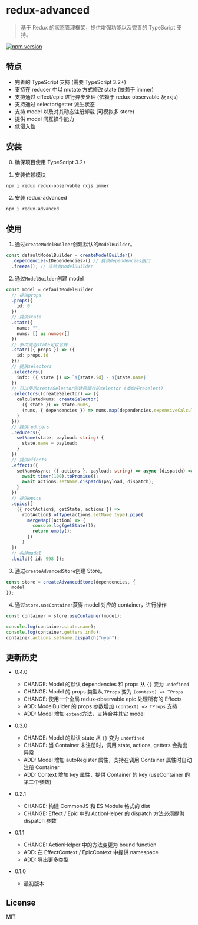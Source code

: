 # redux-advanced

> 基于 Redux 的状态管理框架，提供增强功能以及完善的 TypeScript 支持。

[![npm version](https://img.shields.io/npm/v/redux-advanced.svg)](https://www.npmjs.com/package/redux-advanced)

## 特点

- 完善的 TypeScript 支持 (需要 TypeScript 3.2+)
- 支持在 reducer 中以 mutate 方式修改 state (依赖于 immer)
- 支持通过 effect/epic 进行异步处理 (依赖于 redux-observable 及 rxjs)
- 支持通过 selector/getter 派生状态
- 支持 model 以及对其动态注册卸载 (可模拟多 store)
- 提供 model 间互操作能力
- 低侵入性

## 安装

0. 确保项目使用 TypeScript 3.2+

1. 安装依赖模块

```sh
npm i redux redux-observable rxjs immer
```

2. 安装 redux-advanced

```sh
npm i redux-advanced
```

## 使用

1. 通过`createModelBuilder`创建默认的`ModelBuilder`。

```typescript
const defaultModelBuilder = createModelBuilder()
  .dependencies<IDependencies>() // 提供dependencies接口
  .freeze(); // 冻结此ModelBuilder
```

2. 通过`ModelBuilder`创建 model

```typescript
const model = defaultModelBuilder
  // 提供props
  .props({
    id: 0
  })
  // 提供state
  .state({
    name: "",
    nums: [] as number[]
  })
  // 多次调用state可以合并
  .state(({ props }) => ({
    id: props.id
  }))
  // 提供selectors
  .selectors({
    info: ({ state }) => `${state.id} - ${state.name}`
  })
  // 可以使用createSelector创建带缓存的selector (类似于reselect)
  .selectors((createSelector) => ({
    calculatedNums: createSelector(
      ({ state }) => state.nums,
      (nums, { dependencies }) => nums.map(dependencies.expensiveCalculate)
    )
  }))
  // 提供reducers
  .reducers({
    setName(state, payload: string) {
      state.name = payload;
    }
  })
  // 提供effects
  .effects({
    setNameAsync: ({ actions }, payload: string) => async (dispatch) => {
      await timer(100).toPromise();
      await actions.setName.dispatch(payload, dispatch);
    }
  })
  // 提供epics
  .epics([
    ({ rootAction$, getState, actions }) =>
      rootAction$.ofType(actions.setName.type).pipe(
        mergeMap((action) => {
          console.log(getState());
          return empty();
        })
      )
  ])
  // 构建model
  .build({ id: 998 });
```

3. 通过`createAdvancedStore`创建 Store。

```typescript
const store = createAdvancedStore(dependencies, {
  model
});
```

4. 通过`store.useContainer`获得 model 对应的 container，进行操作

```typescript
const container = store.useContainer(model);

console.log(container.state.name);
console.log(container.getters.info);
container.actions.setName.dispatch("nyan");
```

## 更新历史

- 0.4.0

  - CHANGE: Model 的默认 dependencies 和 props 从 `{}` 变为 `undefined`
  - CHANGE: Model 的 props 类型从 `TProps` 变为 `(context) => TProps`
  - CHANGE: 使用一个全局 redux-observable epic 处理所有的 Effects
  - ADD: ModelBuilder 的 props 参数增加 `(context) => TProps` 支持
  - ADD: Model 增加 `extend`方法，支持合并其它 model

- 0.3.0

  - CHANGE: Model 的默认 state 从 `{}` 变为 `undefined`
  - CHANGE: 当 Container 未注册时，调用 state, actions, getters 会抛出异常
  - ADD: Model 增加 autoRegister 属性，支持在调用 Container 属性时自动注册 Container
  - ADD: Context 增加 key 属性，提供 Container 的 key (useContainer 的第二个参数)

- 0.2.1

  - CHANGE: 构建 CommonJS 和 ES Module 格式的 dist
  - CHANGE: Effect / Epic 中的 ActionHelper 的 dispatch 方法必须提供 dispatch 参数

- 0.1.1

  - CHANGE: ActionHelper 中的方法变更为 bound function
  - ADD: 在 EffectContext / EpicContext 中提供 namespace
  - ADD: 导出更多类型

- 0.1.0

  - 最初版本

## License

MIT
